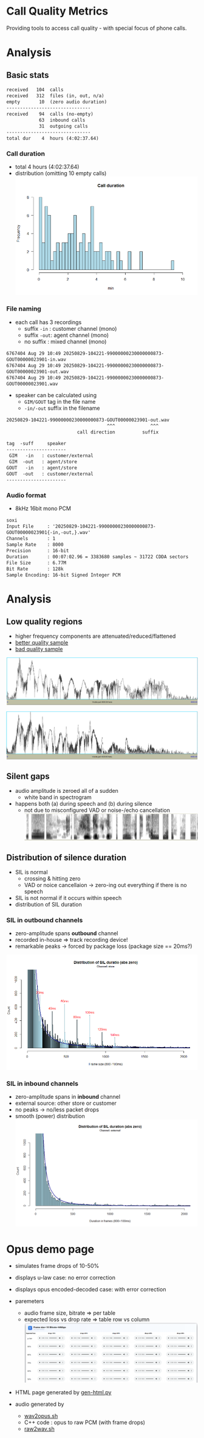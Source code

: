# Call Quality Metrics
Providing tools to access call quality - with special focus of phone calls. 


# Analysis
## Basic stats

```
received   104  calls  
received   312  files (in, out, n/a)  
empty       10  (zero audio duration)
-------------------------------
received    94  calls (no-empty)
            63  inbound calls 
            31  outgoing calls
-------------------------------
total dur    4  hours (4:02:37.64)
```

### Call duration 
* total 4 hours (4:02:37.64)
* distribution (omitting 10 empty calls)
![call-durations.png](doc/pix/call-durations.png)



### File naming 
* each call has 3 recordings 
  * suffix `-in` : customer channel (mono)
  * suffix `-out`: agent channel (mono)
  * no suffix : mixed channel (mono)
``` 
6767404 Aug 29 10:49 20250829-104221-99000000230000000873-GOUT00000023901-in.wav
6767404 Aug 29 10:49 20250829-104221-99000000230000000873-GOUT00000023901-out.wav
6767404 Aug 29 10:49 20250829-104221-99000000230000000873-GOUT00000023901.wav
```


* speaker can be calculated using 
  * `GIM/GOUT` tag in the file name 
  * `-in/-out` suffix in the filename 
``` 
20250829-104221-99000000230000000873-GOUT00000023901-out.wav
                                     ^^^             ^^^
                          call direction          suffix       
```
```
tag  -suff     speaker
----------------------
 GIM   -in   : customer/external 
 GIM  -out   : agent/store
GOUT   -in   : agent/store
GOUT  -out   : customer/external
----------------------
```


### Audio format 
  * 8kHz 16bit mono PCM
```
soxi
Input File     : '20250829-104221-99000000230000000873-GOUT00000023901{-in,-out,}.wav'
Channels       : 1
Sample Rate    : 8000
Precision      : 16-bit
Duration       : 00:07:02.96 = 3383680 samples ~ 31722 CDDA sectors
File Size      : 6.77M
Bit Rate       : 128k
Sample Encoding: 16-bit Signed Integer PCM
```

# Analysis

## Low quality regions
* higher frequency components are attenuated/reduced/flattened
* [better quality sample](doc/audio/good-quality-store.wav)
* [bad quality sample](doc/audio/bad-quality-store.wav)

![power-spec_good-quality-store.png](doc/pix/power-spec_good-quality-store.png)

![power-spec_bad-quality-store.png](doc/pix/power-spec_bad-quality-store.png)

## Silent gaps
* audio amplitude is zeroed all of a sudden 
  * white band in spectrogram
* happens both (a) during speech and (b) during silence
  * not due to misconfigured VAD or noise-/echo cancellation  
![spectrogram_sil-sample.png](doc/pix/spectrogram_sil-sample.png)


## Distribution of silence duration 
* SIL is normal 
  * crossing & hitting zero
  * VAD or noice cancellaion -> zero-ing out everything if there is no speech 
* SIL is not normal if it occurs within speech 
* distribution of SIL duration
### SIL in outbound channels
* zero-amplitude spans **outbound** channel
* recorded in-house => track recording device!
* remarkable peaks -> forced by package loss (package size == 20ms?)

![hist-gap-dur_store.png](doc/pix/hist-gap-dur_store.png)


### SIL in inbound channels
* zero-amplitude spans in **inbound** channel
* external source: other store or customer
* no peaks -> no/less packet drops
* smooth (power) distribution  
![hist-gap-dur_external.png](doc/pix/hist-gap-dur_external.png)

# Opus demo page 
* simulates frame drops of 10-50%
* displays u-law case: no error correction
* displays opus encoded-decoded case: with error correction
* paremeters
  * audio frame size, bitrate => per table
  * expected loss vs drop rate => table row vs column 
![opus-demo-page.png](doc/pix/opus-demo-page.png)


* HTML page generated by [gen-html.py](egs/exp-04/script/gen-html.py)
* audio generated by 
  * [wav2opus.sh](egs/exp-04/script/wav2opus.sh)
  * C++ code : opus to raw PCM (with frame drops)
  * [raw2wav.sh](egs/exp-04/script/raw2wav.sh)


